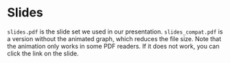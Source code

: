 # Slides

`slides.pdf` is the slide set we used in our presentation. `slides_compat.pdf` is a version without the animated graph, which reduces the file size. Note that the animation only works in some PDF readers. If it does not work, you can click the link on the slide.
